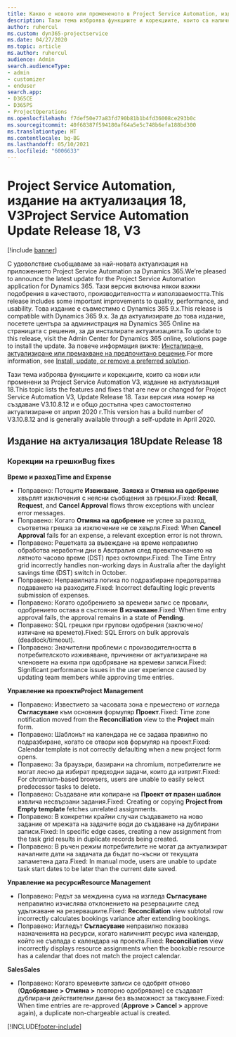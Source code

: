 ```yaml
---
title: Какво е новото или промененото в Project Service Automation, издание на актуализация 18, V3
description: Тази тема изброява функциите и корекциите, които са налични в Project Service Automation V3, издание на актуализация 18, V3.
author: ruhercul
ms.custom: dyn365-projectservice
ms.date: 04/27/2020
ms.topic: article
ms.author: ruhercul
audience: Admin
search.audienceType:
- admin
- customizer
- enduser
search.app:
- D365CE
- D365PS
- ProjectOperations
ms.openlocfilehash: f7def50e77a83fd790b81b1b4fd36008ce293b0c
ms.sourcegitcommit: 40f68387f594180af64a5e5c748b6efa188bd300
ms.translationtype: HT
ms.contentlocale: bg-BG
ms.lasthandoff: 05/10/2021
ms.locfileid: "6006633"
---
```

# <a name="project-service-automation-update-release-18-v3"></a><span data-ttu-id="f0c19-103">Project Service Automation, издание на актуализация 18, V3</span><span class="sxs-lookup"><span data-stu-id="f0c19-103">Project Service Automation Update Release 18, V3</span></span>

[!include [banner](../includes/psa-now-project-operations.md)]

<span data-ttu-id="f0c19-104">С удоволствие съобщаваме за най-новата актуализация на приложението Project Service Automation за Dynamics 365.</span><span class="sxs-lookup"><span data-stu-id="f0c19-104">We’re pleased to announce the latest update for the Project Service Automation application for Dynamics 365.</span></span> <span data-ttu-id="f0c19-105">Тази версия включва някои важни подобрения в качеството, производителността и използваемостта.</span><span class="sxs-lookup"><span data-stu-id="f0c19-105">This release includes some important improvements to quality, performance, and usability.</span></span> <span data-ttu-id="f0c19-106">Това издание е съвместимо с Dynamics 365 9.x.</span><span class="sxs-lookup"><span data-stu-id="f0c19-106">This release is compatible with Dynamics 365 9.x.</span></span> <span data-ttu-id="f0c19-107">За да актуализирате до това издание, посетете центъра за администрация на Dynamics 365 Online на страницата с решения, за да инсталирате актуализацията.</span><span class="sxs-lookup"><span data-stu-id="f0c19-107">To update to this release, visit the Admin Center for Dynamics 365 online, solutions page to install the update.</span></span> <span data-ttu-id="f0c19-108">За повече информация вижте: [Инсталиране, актуализиране или премахване на предпочитано решение](/power-platform/admin/install-remove-preferred-solution).</span><span class="sxs-lookup"><span data-stu-id="f0c19-108">For more information, see [Install, update, or remove a preferred solution](/power-platform/admin/install-remove-preferred-solution).</span></span>

<span data-ttu-id="f0c19-109">Тази тема изброява функциите и корекциите, които са нови или променени за Project Service Automation V3, издание на актуализация 18.</span><span class="sxs-lookup"><span data-stu-id="f0c19-109">This topic lists the features and fixes that are new or changed for Project Service Automation V3, Update Release 18.</span></span> <span data-ttu-id="f0c19-110">Тази версия има номер на създаване V3.10.8.12 и е общо достъпна чрез самостоятелно актуализиране от април 2020 г.</span><span class="sxs-lookup"><span data-stu-id="f0c19-110">This version has a build number of V3.10.8.12 and is generally available through a self-update in April 2020.</span></span>

## <a name="update-release-18"></a><span data-ttu-id="f0c19-111">Издание на актуализация 18</span><span class="sxs-lookup"><span data-stu-id="f0c19-111">Update Release 18</span></span>

### <a name="bug-fixes"></a><span data-ttu-id="f0c19-112">Корекции на грешки</span><span class="sxs-lookup"><span data-stu-id="f0c19-112">Bug fixes</span></span>

<span data-ttu-id="f0c19-113">**Време и разход**</span><span class="sxs-lookup"><span data-stu-id="f0c19-113">**Time and Expense**</span></span>

- <span data-ttu-id="f0c19-114">Поправено: Потоците **Извикване**, **Заявка** и **Отмяна на одобрение** хвърлят изключения с неясни съобщения за грешки.</span><span class="sxs-lookup"><span data-stu-id="f0c19-114">Fixed: **Recall**, **Request**, and **Cancel Approval** flows throw exceptions with unclear error messages.</span></span>
- <span data-ttu-id="f0c19-115">Поправено: Когато **Отмяна на одобрение** не успее за разход, съответна грешка за изключение не се хвърля.</span><span class="sxs-lookup"><span data-stu-id="f0c19-115">Fixed: When **Cancel Approval** fails for an expense, a relevant exception error is not thrown.</span></span>
- <span data-ttu-id="f0c19-116">Поправено: Решетката за въвеждане на време неправилно обработва неработни дни в Австралия след превключването на лятното часово време (DST) през октомври.</span><span class="sxs-lookup"><span data-stu-id="f0c19-116">Fixed: The Time Entry grid incorrectly handles non-working days in Australia after the daylight savings time (DST) switch in October.</span></span>
- <span data-ttu-id="f0c19-117">Поправено: Неправилната логика по подразбиране предотвратява подаването на разходите.</span><span class="sxs-lookup"><span data-stu-id="f0c19-117">Fixed: Incorrect defaulting logic prevents submission of expenses.</span></span>
- <span data-ttu-id="f0c19-118">Поправено: Когато одобрението за времеви запис се провали, одобрението остава в състояние **В изчакване**.</span><span class="sxs-lookup"><span data-stu-id="f0c19-118">Fixed: When time entry approval fails, the approval remains in a state of **Pending**.</span></span>
- <span data-ttu-id="f0c19-119">Поправено: SQL грешки при групови одобрения (заключено/изтичане на времето).</span><span class="sxs-lookup"><span data-stu-id="f0c19-119">Fixed: SQL Errors on bulk approvals (deadlock/timeout).</span></span>
- <span data-ttu-id="f0c19-120">Поправено: Значителни проблеми с производителността в потребителското изживяване, причинени от актуализиране на членовете на екипа при одобряване на времеви записи.</span><span class="sxs-lookup"><span data-stu-id="f0c19-120">Fixed: Significant performance issues in the user experience caused by updating team members while approving time entries.</span></span>

<span data-ttu-id="f0c19-121">**Управление на проекти**</span><span class="sxs-lookup"><span data-stu-id="f0c19-121">**Project Management**</span></span>

- <span data-ttu-id="f0c19-122">Поправено: Известието за часовата зона е преместено от изгледа **Съгласуване** към основния формуляр **Проект**.</span><span class="sxs-lookup"><span data-stu-id="f0c19-122">Fixed: Time zone notification moved from the **Reconciliation** view to the **Project** main form.</span></span>
- <span data-ttu-id="f0c19-123">Поправено: Шаблонът на календара не се задава правилно по подразбиране, когато се отвори нов формуляр на проект.</span><span class="sxs-lookup"><span data-stu-id="f0c19-123">Fixed: Calendar template is not correctly defaulting when a new project form opens.</span></span>
- <span data-ttu-id="f0c19-124">Поправено: За браузъри, базирани на chromium, потребителите не могат лесно да избират предходни задачи, които да изтрият.</span><span class="sxs-lookup"><span data-stu-id="f0c19-124">Fixed: For chromium-based browsers, users are unable to easily select predecessor tasks to delete.</span></span>
- <span data-ttu-id="f0c19-125">Поправено: Създаване или копиране на **Проект от празен шаблон** извлича несвързани задания.</span><span class="sxs-lookup"><span data-stu-id="f0c19-125">Fixed: Creating or copying **Project from Empty template** fetches unrelated assignments.</span></span>
- <span data-ttu-id="f0c19-126">Поправено: В конкретни крайни случаи създаването на ново задание от мрежата на задачите води до създаване на дублирани записи.</span><span class="sxs-lookup"><span data-stu-id="f0c19-126">Fixed: In specific edge cases, creating a new assignment from the task grid results in duplicate records being created.</span></span>
- <span data-ttu-id="f0c19-127">Поправено: В ръчен режим потребителите не могат да актуализират началните дати на задачата да бъдат по-късни от текущата запаметена дата.</span><span class="sxs-lookup"><span data-stu-id="f0c19-127">Fixed: In manual mode, users are unable to update task start dates to be later than the current date saved.</span></span>

<span data-ttu-id="f0c19-128">**Управление на ресурси**</span><span class="sxs-lookup"><span data-stu-id="f0c19-128">**Resource Management**</span></span>

- <span data-ttu-id="f0c19-129">Поправено: Редът за междинна сума на изгледа **Съгласуване** неправилно изчислява отклонението на резервациите след удължаване на резервациите.</span><span class="sxs-lookup"><span data-stu-id="f0c19-129">Fixed: **Reconciliation** view subtotal row incorrectly calculates bookings variance after extending bookings.</span></span>
- <span data-ttu-id="f0c19-130">Поправено: Изгледът **Съгласуване** неправилно показва назначенията на ресурси, когато наличният ресурс има календар, който не съвпада с календара на проекта.</span><span class="sxs-lookup"><span data-stu-id="f0c19-130">Fixed: **Reconciliation** view incorrectly displays resource assignments when the bookable resource has a calendar that does not match the project calendar.</span></span>

<span data-ttu-id="f0c19-131">**Sales**</span><span class="sxs-lookup"><span data-stu-id="f0c19-131">**Sales**</span></span>

- <span data-ttu-id="f0c19-132">Поправено: Когато времевите записи се одобрят отново (**Одобряване > Отмяна >** повторно одобряване) се създават дублирани действителни данни без възможност за таксуване.</span><span class="sxs-lookup"><span data-stu-id="f0c19-132">Fixed: When time entries are re-approved (**Approve > Cancel >** approve again), a duplicate non-chargeable actual is created.</span></span>


[!INCLUDE[footer-include](../includes/footer-banner.md)]